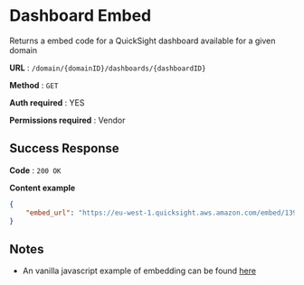 # Dashboard Embed

Returns a embed code for a QuickSight dashboard available for a given domain

**URL** : `/domain/{domainID}/dashboards/{dashboardID}`

**Method** : `GET`

**Auth required** : YES

**Permissions required** : Vendor

## Success Response

**Code** : `200 OK`

**Content example**

```json
{
    "embed_url": "https://eu-west-1.quicksight.aws.amazon.com/embed/139a34f5cf964c418548bafa5616e261/dashboards/feb49339-2583-4bf8-86e1-f855ac1e6e6a?code=AYABeIkvPlIiGPf7XGl9IVlv1U0AAAABAAdhd3Mta21zAEthcm46YXdzOmttczpldS13ZXN0LTE6MzU2MzA1MTgzMDczOmtleS83ZTYwMTNkMC0xM2I0LTRmODItYmI1NC00YjllMTM4NzczNjYAuAECAQB4mmfdaL-WJblO_x3fgpluVFAFiuT29EIrIJ6BR4V1br8BO1HV4q_WY5p9Gs21CBYEaQAAAH4wfAYJKoZIhvcNAQcGoG8wbQIBADBoBgkqhkiG9w0BBwEwHgYJYIZIAWUDBAEuMBEEDFXG5Xf9wRfyKe5whQIBEIA7I2IudP7byOfV4cNpGsknnpEpVnLzaoJPZAYxjvTN59keZCWkj1tXcedK5AiIF55pTm4SSW0CI-cqqaoCAAAAAAwAABAAAAAAAAAAAAAAAAAAEI3hGAEtKi6yopiYzjf1rP____8AAAABAAAAAAAAAAAAAAABAAAA5bgINEGlJ0CeaZhdbLcxj1IJFqkka7YCEtJjXJsYm6IEw9Yhhkof3Aijp1jOOcHu9QXPdObjFlfw4jOCqxyvLC8hsNnPMRKJf5XkPVG8mPtZoAJDXEAEvw0xMe-op0mGPRNOmQmt0862V7dBTSHnSbVNvapMiJgcrQ9B_mxXNQHrv2rsGsGs1tFhCvZLQDZALHLsP3dsBFN3cHD5URAZcLYPo-YZCkbpM0ABgQwYxwgWVQdYwU4nAGwnBwRRpzx2WyzOnuF-eUtnR1ALuhQ4a3GkB5ejTSResRw7QrLz9Wrw5ikl79FgvknltHry27SHLJuV_7Pb&identityprovider=quicksight&isauthcode=true"
}
```

## Notes

* An vanilla javascript example of embedding can be found [here](dashboard-embed.html)